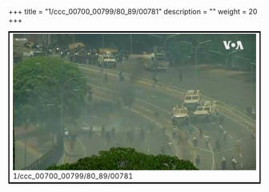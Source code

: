 +++
title = "1/ccc_00700_00799/80_89/00781"
description = ""
weight = 20
+++

<table style="border:2px solid black;max-width:800px;max-height:800px;" 
><tr><td>
<img class="center-fit-jpg"
src="/jpg_/aaa_20190430_NxaOmWaI8sI_00780.jpg">
1/ccc_00700_00799/80_89/00781
</img></td></tr></table>
